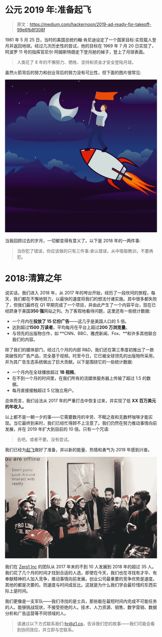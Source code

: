 # 公元 2019 年:准备起飞

> 原文：<https://medium.com/hackernoon/2019-ad-ready-for-takeoff-99e6fb8f308f>

1961 年 5 月 25 日，当时的美国总统约翰·肯尼迪设定了一个国家目标:实现载人登月并返回地球。经过几次历史性的尝试，他的目标在 1969 年 7 月 20 日实现了，阿波罗 11 号的指挥官尼尔·阿姆斯特朗走下登月舱的梯子，登上了月球表面。

> 人类花了 8 年的不懈努力、牺牲、坚持和资金才安全登陆月球。

虽然火箭背后的努力和创业背后的努力没有可比性，但下面的图片很常见:

![](img/8f760c096bbe2914c58d9383c2d2dfad.png)

当我回顾过去的岁月，一切都变得有意义了。以下是 2018 年的一两件事:

> 当你犯了错误，你应该做的只有三件事:承认错误，从中吸取教训，不要再犯。

# 2018:清算之年

说实话，我们进入 2018 年，从 2017 年的垮台开始，经历了一段坎坷的旅程，每天，我们都在不懈地努力，以最快的速度将我们的想法付诸实施。其中很多都失败了，但我们最终在 Q1 早期完成了一个项目，并由此产生了一个内容平台，现在已经跻身于美国**350 强**网站之列。为了客观地看待问题，这里还有一些统计数据:

*   一个月内在**投放了 15 亿份广告**——这几乎是美国人口的 5 倍。
*   达到超过**1500 万读者**，平均每月在平台上超过**200 万浏览量**。
*   与领先的出版物合作，如 **CNN、BBC、雅虎新闻、Fox、**和许多其他联合我们的内容。

除了我们的媒体部门，经过几个月的内部 R&D，我们还在第三季度初推出了一款突破性的广告产品，完全基于视频。时至今日，它已被全球领先的出版物所采用，并为其广告生态系统做出了巨大贡献。以下是围绕它的一些统计数据:

*   一个月内在全球播放超过 **1B 视频**。
*   在不到一个月的时间里，在我们所有的流媒体服务器上传输了超过 1.5 的数据。
*   每月直接接触超过 5 亿独立用户。

总体而言，我们设法从 2017 年的严重打击中恢复过来，并实现了低 **XX 百万美元的年收入。**

以上都不是一朝一夕的事——它需要数月的辛劳、不眠之夜和无数杯咖啡才能实现。当它最终到来时，我们已经忙得顾不上注意了。我们仍然在努力推动事情向前发展，并在 2019 年扩大到目前的 10 倍。只有一个咒语:

> 去吧。或者不要。没有尝试。

我们已经为[起飞](https://hackernoon.com/tagged/takeoff)做好了准备，并以新的能量、热情和勇气为 2019 年感到兴奋。

![](img/e3901ce703ee293ea3514d57d7897c09.png)

我们在 [Zero1 Inc](http://z1.co) 的团队从 2017 年末的不到 10 人发展到 2018 年的超过 35 人。我们花了几个月的时间才找到合适的人选，即使在今天，我们也在寻找有才华、有奉献精神的人加入竞争，推动事情向前发展。创业公司最重要的竞争优势是速度。其他的都是次要的。而速度与时间成反比。这就是为什么我们学会最珍惜的东西实际上是时间。

我们更像是一支军队——我们寻找的是士兵，那些能在最短时间内完成不可能任务的人。能够挑战现状，不接受拒绝的人。技术、人力资源、销售、数字营销、数据分析和广告运营等不同领域的人。

> 请通过以下方式联系我们:hr@z1.co，告诉我们您的故事——我们可能会看到协同效应，并立即与您联系。